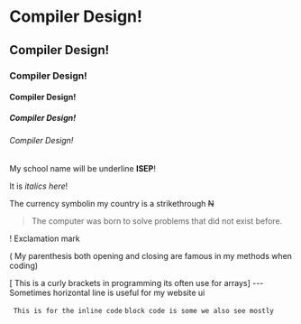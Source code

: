 # Compiler Design!
## Compiler Design!
### Compiler Design!
#### Compiler Design!
##### Compiler Design!
###### Compiler Design!

My school name will be underline __ISEP__!

It is *italics here*!

The currency symbolin my country is a strikethrough ~~N~~

> The computer was born to solve problems that did not exist before.

! Exclamation mark

( My parenthesis both opening and closing are famous in my methods when coding)

[ This is a curly brackets in programming its often use for arrays]
--- Sometimes horizontal line is useful for my website ui

` This is for the inline code`
``` block code is some we also see mostly ``` 
